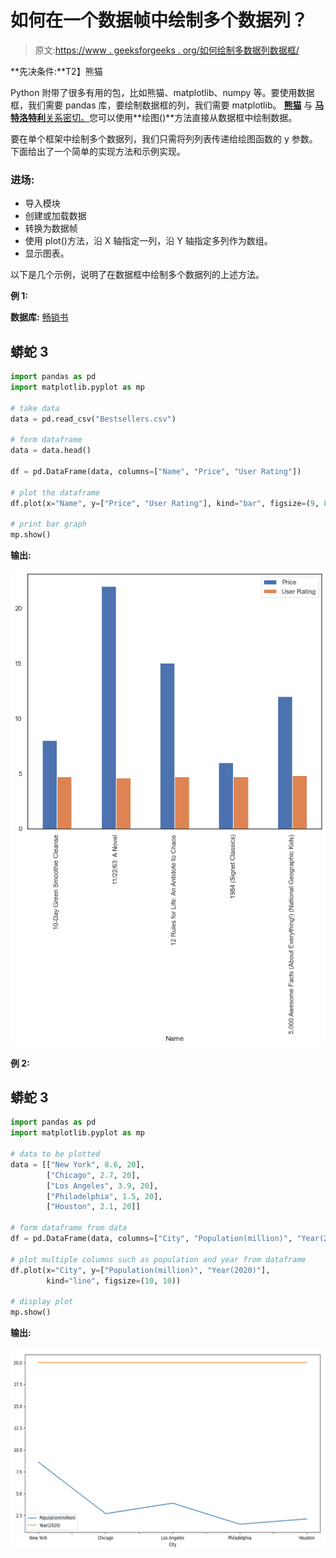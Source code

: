 # 如何在一个数据帧中绘制多个数据列？

> 原文:[https://www . geeksforgeeks . org/如何绘制多数据列数据框/](https://www.geeksforgeeks.org/how-to-plot-multiple-data-columns-in-a-dataframe/)

**先决条件:**T2】熊猫

Python 附带了很多有用的包，比如熊猫、matplotlib、numpy 等。要使用数据框，我们需要 pandas 库，要绘制数据框的列，我们需要 matplotlib。 [**熊猫**](https://www.geeksforgeeks.org/python-pandas-dataframe/) 与 [**马特洛特利**关系密切。](https://www.geeksforgeeks.org/python-introduction-matplotlib/)您可以使用**绘图()**方法直接从数据框中绘制数据。

要在单个框架中绘制多个数据列，我们只需将列列表传递给绘图函数的 y 参数。下面给出了一个简单的实现方法和示例实现。

### **进场:**

*   导入模块
*   创建或加载数据
*   转换为数据帧
*   使用 plot()方法，沿 X 轴指定一列，沿 Y 轴指定多列作为数组。
*   显示图表。

以下是几个示例，说明了在数据框中绘制多个数据列的上述方法。

**例 1:**

**数据库:** [畅销书](https://drive.google.com/file/d/1KhtJuBtO73gItNku98y5ekCRWobzBify/view?usp=sharing)

## 蟒蛇 3

```py
import pandas as pd
import matplotlib.pyplot as mp

# take data
data = pd.read_csv("Bestsellers.csv")

# form dataframe
data = data.head()

df = pd.DataFrame(data, columns=["Name", "Price", "User Rating"])

# plot the dataframe
df.plot(x="Name", y=["Price", "User Rating"], kind="bar", figsize=(9, 8))

# print bar graph
mp.show()
```

**输出:**

![](img/48ff3056e5beafc1ee1c0e5532e8a8a8.png)

**例 2:**

## 蟒蛇 3

```py
import pandas as pd
import matplotlib.pyplot as mp

# data to be plotted
data = [["New York", 8.6, 20],
        ["Chicago", 2.7, 20],
        ["Los Angeles", 3.9, 20],
        ["Philadelphia", 1.5, 20],
        ["Houston", 2.1, 20]]

# form dataframe from data
df = pd.DataFrame(data, columns=["City", "Population(million)", "Year(2020)"])

# plot multiple columns such as population and year from dataframe
df.plot(x="City", y=["Population(million)", "Year(2020)"],
        kind="line", figsize=(10, 10))

# display plot
mp.show()
```

**输出:**

![](img/70e7193d998d1e21ebf4a96ce9356afd.png)